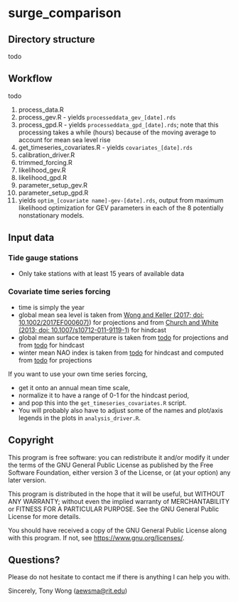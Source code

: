 # surge_comparison

## Directory structure

todo

## Workflow

todo

1. process_data.R
  1. process_gev.R - yields `processeddata_gev_[date].rds`
  1. process_gpd.R - yields `processeddata_gpd_[date].rds`; note that this processing takes a while (hours) because of the moving average to account for mean sea level rise
  1. get_timeseries_covariates.R - yields `covariates_[date].rds`
1. calibration_driver.R
  1. trimmed_forcing.R
  1. likelihood_gev.R
  1. likelihood_gpd.R
  1. parameter_setup_gev.R
  1. parameter_setup_gpd.R
  1. yields `optim_[covariate name]-gev-[date].rds`, output from maximum likelihood optimization for GEV parameters in each of the 8 potentially nonstationary models.


## Input data

### Tide gauge stations

* Only take stations with at least 15 years of available data

### Covariate time series forcing

* time is simply the year
* global mean sea level is taken from [Wong and Keller (2017; doi: 10.1002/2017EF000607)](https://agupubs.onlinelibrary.wiley.com/doi/abs/10.1002/2017EF000607)) for projections and from [Church and White (2013; doi: 10.1007/s10712-011-9119-1)](https://link.springer.com/article/10.1007/s10712-011-9119-1) for hindcast
* global mean surface temperature is taken from [todo](todo) for projections and from [todo](todo) for hindcast
* winter mean NAO index is taken from [todo](todo) for hindcast and computed from [todo](todo) for projections

If you want to use your own time series forcing,
* get it onto an annual mean time scale,
* normalize it to have a range of 0-1 for the hindcast period,
* and pop this into the `get_timeseries_covariates.R` script.
* You will probably also have to adjust some of the names and plot/axis legends in the plots in `analysis_driver.R`.

## Copyright

 This program is free software: you can redistribute it and/or modify it under the terms of the GNU General Public License as published by the Free Software Foundation, either version 3 of the License, or (at your option) any later version.

 This program is distributed in the hope that it will be useful, but WITHOUT ANY WARRANTY; without even the implied warranty of MERCHANTABILITY or FITNESS FOR A PARTICULAR PURPOSE.  See the GNU General Public License for more details.

 You should have received a copy of the GNU General Public License along with this program.  If not, see <https://www.gnu.org/licenses/>.

## Questions?

Please do not hesitate to contact me if there is anything I can help you with.

Sincerely, Tony Wong (aewsma@rit.edu)
